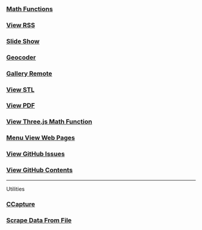 

### [Math Functions]( #threejs-math-functions.html )


### [View RSS]( #view-rss.html )


### [Slide Show]( #slide-show.html )


### [Geocoder]( #menu-geocoder.md )


### [Gallery Remote]( #view-gallery-remote.html )


### [View STL]( #menu-view-stl.md )


### [View PDF]( #view-pdf.html )


### [View Three.js Math Function]( #threejs-math-functions.html )


### [Menu View Web Pages]( #menu-view-web-pages.md )


### [View GitHub Issues]( #view-github-issues.html )


### [View GitHub Contents]( #menu-view-github-contents.md )

***

Utilities

### [CCapture]( #../utilities/ccapture/ccapture-iframe-r1.html )


### [Scrape Data From File]( #../utilities/scrape-data-from-file/scrape-data-from-file-r1.html )
